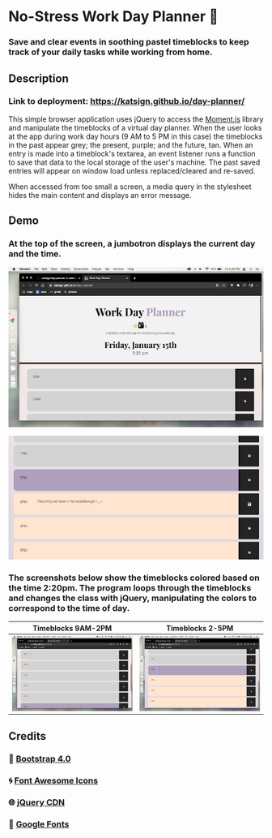 # No-Stress Work Day Planner :calendar:
### Save and clear events in soothing pastel timeblocks to keep track of your daily tasks while working from home.

## Description
### Link to deployment: https://katsign.github.io/day-planner/

This simple browser application uses jQuery to access the [Moment.js](https://momentjs.com/) library and manipulate the timeblocks of a virtual day planner. When the user looks at the app during work day hours (9 AM to 5 PM in this case) the timeblocks in the past appear grey; the present, purple; and the future, tan. When an entry is made into a timeblock's textarea, an event listener runs a function to save that data to the local storage of the user's machine. The past saved entries will appear on window load unless replaced/cleared and re-saved.

When accessed from too small a screen, a media query in the stylesheet hides the main content and displays an error message.

## Demo

### At the top of the screen, a jumbotron displays the current day and the time.
![Demo of Day Planner](screenshots/jumbo.png)


![Demo of Day Planner](screenshots/entry.png)
### The screenshots below show the timeblocks colored based on the time 2:20pm. The program loops through the timeblocks and changes the class with jQuery, manipulating the colors to correspond to the time of day.

Timeblocks 9AM-2PM            |  Timeblocks 2-5PM
:-------------------------:|:-------------------------:
![Demo of Day Planner](screenshots/9-2.png)  |  ![Demo of Day Planner](screenshots/2-5.png)

## Credits

### :milky_way: [Bootstrap 4.0](https://getbootstrap.com)
### :cyclone: [Font Awesome Icons](https://fontawesome.com/icons?d=gallery)
### :globe_with_meridians: [jQuery CDN](https://code.jquery.com/)
### :blue_book: [Google Fonts](https://fonts.google.com/)
